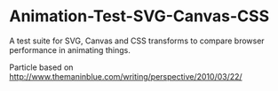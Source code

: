 Animation-Test-SVG-Canvas-CSS
=============================

A test suite for SVG, Canvas and CSS transforms to compare browser performance in animating things.

Particle based on http://www.themaninblue.com/writing/perspective/2010/03/22/
